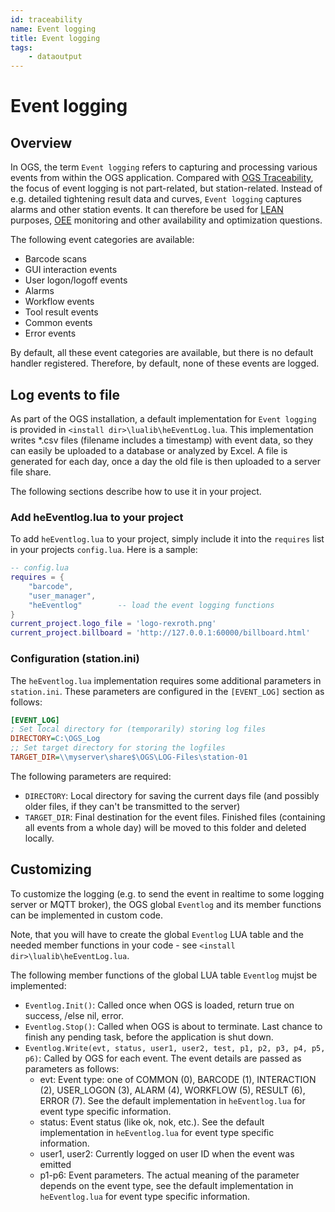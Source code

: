 ```yaml
---
id: traceability
name: Event logging
title: Event logging
tags:
    - dataoutput
---
```


# Event logging

## Overview

In OGS, the term `Event logging` refers to capturing and processing various events from within the OGS application. Compared with [OGS Traceability](/docs/dataoutput/traceability.md), the focus of event logging is not part-related, but station-related. Instead of e.g. detailed tightening result data and curves, `Event logging` captures alarms and other station events. It can therefore be used for [LEAN](https://lean-placement.de/) purposes, [OEE](https://en.wikipedia.org/wiki/Overall_equipment_effectiveness) monitoring and other availability and optimization questions. 

The following event categories are available:

- Barcode scans
- GUI interaction events
- User logon/logoff events
- Alarms
- Workflow events
- Tool result events
- Common events
- Error events

By default, all these event categories are available, but there is no default handler registered. Therefore, by default, none of these events are logged.

## Log events to file

As part of the OGS installation, a default implementation for `Event logging` 
is provided in `<install dir>\lualib\heEventLog.lua`. This implementation writes *.csv files (filename includes a timestamp) with event data, so they can easily be uploaded to a database or analyzed by Excel. A file is generated for
each day, once a day the old file is then uploaded to a server file share.

The following sections describe how to use it in your project.

### Add heEventlog.lua to your project

To add `heEventlog.lua` to your project, simply include it into the `requires` list in your projects `config.lua`. Here is a sample:

``` lua
-- config.lua
requires = {
	"barcode",
	"user_manager",
	"heEventlog"        -- load the event logging functions
}
current_project.logo_file = 'logo-rexroth.png'
current_project.billboard = 'http://127.0.0.1:60000/billboard.html'
```

### Configuration (station.ini)

The `heEventlog.lua` implementation requires some additional parameters in `station.ini`. These parameters are configured in the `[EVENT_LOG]` section as follows:

``` ini
[EVENT_LOG]
; Set local directory for (temporarily) storing log files
DIRECTORY=C:\OGS_Log
;; Set target directory for storing the logfiles
TARGET_DIR=\\myserver\share$\OGS\LOG-Files\station-01
```

The following parameters are required:

- `DIRECTORY`: Local directory for saving the current days file (and possibly older files, if they can't be transmitted to the server)
- `TARGET_DIR`: Final destination for the event files. Finished files (containing all events from a whole day) will be moved to this folder and deleted locally.

## Customizing

To customize the logging (e.g. to send the event in realtime to some logging server or MQTT broker), the OGS global `Eventlog` and its member functions can be implemented in custom code.

Note, that you will have to create the global `Eventlog` LUA table and the needed member functions in your code - see `<install dir>\lualib\heEventLog.lua`. 

The following member functions of the global LUA table `Eventlog` mujst be implemented:

- `Eventlog.Init()`: Called once when OGS is loaded, return true on success, /else nil, error.
- `Eventlog.Stop()`: Called when OGS is about to terminate. Last chance to finish any pending task, before the application is shut down.
- `Eventlog.Write(evt, status, user1, user2, test, p1, p2, p3, p4, p5, p6)`: Called by OGS for each event. The event details are passed as parameters as follows:
    - evt: Event type: one of COMMON (0), BARCODE (1), INTERACTION (2),
	  USER_LOGON (3), ALARM (4), WORKFLOW (5), RESULT (6), ERROR (7). See the default implementation in `heEventlog.lua` for event type specific information.
    - status: Event status (like ok, nok, etc.). See the default implementation 
      in `heEventlog.lua` for event type specific information.
    - user1, user2: Currently logged on user ID when the event was emitted
    - p1-p6: Event parameters. The actual meaning of the parameter depends on 
      the event type, see the default implementation in `heEventlog.lua` for event type specific information.

